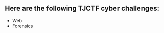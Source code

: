 <h2> Here are the following TJCTF cyber challenges:</h2>
<ul>
  <li>Web</li>
  <li>Forensics</li>
</ul>
